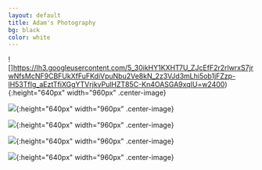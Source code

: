 ```yaml
---
layout: default
title: Adam's Photography
bg: black
color: white
---
```


<meta property="og:image" content="https://lh3.googleusercontent.com/5_30ikHY1KXHT7U_ZJcEfF2r2rlwrxS7jrwNfsMcNF9CBFUkXfFuFKdiVpuNbu2Ve8kN_2z3VJd3mLhi5ob1jFZzp-lH53TfIg_aEztTfiXGgYTVrjkvPulHZT85C-Kn4OASGA9xqIU=w2400" />

![]https://lh3.googleusercontent.com/5_30ikHY1KXHT7U_ZJcEfF2r2rlwrxS7jrwNfsMcNF9CBFUkXfFuFKdiVpuNbu2Ve8kN_2z3VJd3mLhi5ob1jFZzp-lH53TfIg_aEztTfiXGgYTVrjkvPulHZT85C-Kn4OASGA9xqIU=w2400){:height="640px" width="960px" .center-image}

![](https://lh3.googleusercontent.com/KJkUq4LMD6dGmyiENefel4IbUb1jObDpUSj1wpE31un-Rk7nFSJ24J2sS4z6oWq6uShX78PXhKWPkCvktuJ7uZbIJ1jMUW6KcB3i9UhfLn8slVZ9A2n2vnF8BACv59izW4H48qUJ1yE=w2400){:height="640px" width="960px" .center-image}

![](https://lh3.googleusercontent.com/vFV-BtcD_RzSw99TPOWoJSNVM-RR0hr35U5v-1l9750UgJSqS-oVskJ9UtpfSfjpfiCRTmtWIi4GxxmyLxyBs_ymW-C32P6kmfrQ_m8hrv8wO2aEgescA4CSaSSlIRgY5215mYgjses=w2400){:height="640px" width="960px" .center-image}

![](https://lh3.googleusercontent.com/DVIo7sL0-A1SyO_ucSVN7ln8oTbvb6hnOqJseXUsjY075Vl8oIQdB0wzqJIfLpy6-ft_8VVAL2iaReQYxyO8Gxmq3aJqCGEgeEmDt2k88EnsTkc3rR7LMnXGXNQ2p2dm5F9PT35sjX8=w2400){:height="640px" width="960px" .center-image}

![](https://lh3.googleusercontent.com/vLxFudO_ii1ajvnz8b5WOc_mPeoG73hvWaU9ON4sy0qIPL4kQlYgsRoing895I204TXnC6N9OI5r5one1oFK8zkm6s7vI6ND1-y8jNCs-IUqm6584Jad7iN0DQPG_uccDWg3KDDY0VE=w2400){:height="640px" width="960px" .center-image}
